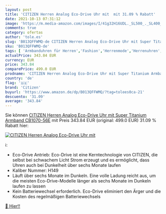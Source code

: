 ```yaml
---
layout: post
title: 'CITIZEN Herren Analog Eco-Drive Uhr mit  mit 31.09 % Rabatt'
date: 2021-10-13 07:31:12
image: 'https://m.media-amazon.com/images/I/41g32H16UDL._SL500_._SL400_.jpg'
comments: true
category: ofertas
author: 'tole.es'
slug: 'B013QFFWMQ-de CITIZEN Herren Analog Eco-Drive Uhr mit Super Titanium...'
sku: 'B013QFFWMQ-de'
tags: [ 'Armbanduhren für Herren','Fashion','Herrenmode','Herrenuhren','Regular Stores','Shops','Uhren','citizen', ]
actualPrice: 343.84 EUR
currency: EUR
price: 343.84
comparePrice: 499.0 EUR
prodname: 'CITIZEN Herren Analog Eco-Drive Uhr mit Super Titanium Armband CB1070-56E'
country: 'de'
flag: '🇩🇪'
brand: 'Citizen'
buyurl: 'https://www.amazon.de/dp/B013QFFWMQ/?tag=tolees0ca-21'
descuento: '31.09'
average: '343.84'
---
```


Sie können [CITIZEN Herren Analog Eco-Drive Uhr mit Super Titanium Armband CB1070-56E](https://www.amazon.de/dp/B013QFFWMQ/?tag=tolees0ca-21) mit Preis 343.84 EUR (original: 499.0 EUR) 31.09 % Rabatt hier:

[![CITIZEN Herren Analog Eco-Drive Uhr mit ](https://m.media-amazon.com/images/I/41g32H16UDL._SL500_._SL400_.jpg)](https://www.amazon.de/dp/B013QFFWMQ/?tag=tolees0ca-21)

ℹ️:

- Eco-Drive Antrieb: Eco-Drive ist eine Kerntechnologie von CITIZEN, die selbst bei schwachem Licht Strom erzeugt und es ermöglicht, dass Uhren auch bei Dunkelheit über sechs Monate laufen
- Kaliber Nummer: H149
- Läuft über sechs Monate im Dunkeln. Eine volle Ladung reicht aus, um die meisten Eco-Drive-Modelle länger als sechs Monate im Dunkeln laufen zu lassen
- Kein Batteriewechsel erforderlich. Eco-Drive eliminiert den Ärger und die Kosten des regelmäßigen Batteriewechsels

[🛒 Hier!!](https://www.amazon.de/dp/B013QFFWMQ/?tag=tolees0ca-21)
